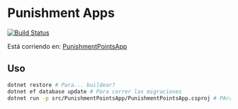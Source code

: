 # Punishment Apps

[![Build Status](https://travis-ci.org/jazcarate/punishment-points.svg?branch=master)](https://travis-ci.org/jazcarate/punishment-points)

Está corriendo en: [PunishmentPointsApp](https://punishment-points.herokuapp.com/)

## Uso
```bash
dotnet restore # Para... buildear?
dotnet ef database update # Para correr las migraciones
dotnet run -p src/PunishmentPointsApp/PunishmentPointsApp.csproj # PAra ejecutar el server
```